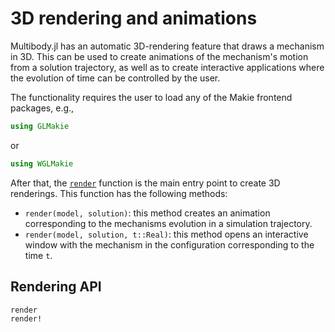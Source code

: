 # 3D rendering and animations

Multibody.jl has an automatic 3D-rendering feature that draws a mechanism in 3D. This can be used to create animations of the mechanism's motion from a solution trajectory, as well as to create interactive applications where the evolution of time can be controlled by the user.

The functionality requires the user to load any of the Makie frontend packages, e.g., 
```julia
using GLMakie
```
or 
```julia
using WGLMakie
```

After that, the [`render`](@ref) function is the main entry point to create 3D renderings. This function has the following methods:

- `render(model, solution)`: this method creates an animation corresponding to the mechanisms evolution in a simulation trajectory.
- `render(model, solution, t::Real)`: this method opens an interactive window with the mechanism in the configuration corresponding to the time `t`.

## Rendering API

```@docs
render
render!
```